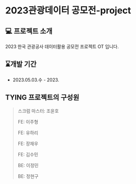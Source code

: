 # **2023관광데이터 공모전-project**

## 💻 프로젝트 소개

2023 한국 관광공사 데이터활용 공모전 프로젝트 OT 입니다.

## ⌛개발 기간

- 2023.05.03.수 - 2023.

## **TYING 프로젝트의 구성원**

> 스크럼 마스터: 조윤호
>
> FE: 이주형
>
> FE: 유하리
>
> FE: 장재우
>
> FE: 김수민
>
> BE: 이정민
>
> BE: 정현구
